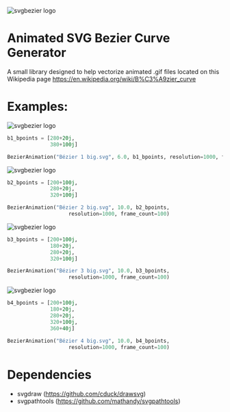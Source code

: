 ![svgbezier logo](https://github.com/michaeljaneway/Wiki-Anims/blob/master/assets/B%C3%A9zier%205%20big.svg)

# Animated SVG Bezier Curve Generator

A small library designed to help vectorize animated .gif files located on this Wikipedia page
https://en.wikipedia.org/wiki/B%C3%A9zier_curve

# Examples:
![svgbezier logo](https://github.com/michaeljaneway/Wiki-Anims/blob/master/assets/B%C3%A9zier%201%20big.svg)

```python
b1_bpoints = [280+20j,
              380+100j]

BezierAnimation("Bézier 1 big.svg", 6.0, b1_bpoints, resolution=1000, frame_count=100)
```

![svgbezier logo](https://github.com/michaeljaneway/Wiki-Anims/blob/master/assets/B%C3%A9zier%202%20big.svg)
```python
b2_bpoints = [200+100j,
              280+20j,
              320+100j]

BezierAnimation("Bézier 2 big.svg", 10.0, b2_bpoints,
                    resolution=1000, frame_count=100)

```
![svgbezier logo](https://github.com/michaeljaneway/Wiki-Anims/blob/master/assets/B%C3%A9zier%203%20big.svg)
```python
b3_bpoints = [200+100j,
              180+20j,
              280+20j,
              320+100j]

BezierAnimation("Bézier 3 big.svg", 10.0, b3_bpoints,
                    resolution=1000, frame_count=100)

```
![svgbezier logo](https://github.com/michaeljaneway/Wiki-Anims/blob/master/assets/B%C3%A9zier%204%20big.svg)
```python
b4_bpoints = [200+100j,
              180+20j,
              280+20j,
              320+100j,
              360+40j]
              
BezierAnimation("Bézier 4 big.svg", 10.0, b4_bpoints,
                    resolution=1000, frame_count=100)

```

# Dependencies
- svgdraw (https://github.com/cduck/drawsvg)
- svgpathtools (https://github.com/mathandy/svgpathtools)
